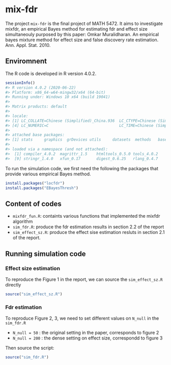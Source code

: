 
<!-- README.md is generated from README.Rmd. Please edit that file -->

# mix-fdr

<!-- badges: start -->

<!-- badges: end -->

The project `mix-fdr` is the final project of MATH 5472. It aims to
investigate mixfdr, an empirical Bayes method for estimating fdr and
effect size simultaneouly purposed by this paper: Omkar Muralidharan. An
empirical bayes mixture method for effect size and false discovery rate
estimation. Ann. Appl. Stat. 2010.

## Enviromnent

The R code is developed in R version 4.0.2.

``` r
sessionInfo()
#> R version 4.0.2 (2020-06-22)
#> Platform: x86_64-w64-mingw32/x64 (64-bit)
#> Running under: Windows 10 x64 (build 19041)
#> 
#> Matrix products: default
#> 
#> locale:
#> [1] LC_COLLATE=Chinese (Simplified)_China.936  LC_CTYPE=Chinese (Simplified)_China.936    LC_MONETARY=Chinese (Simplified)_China.936
#> [4] LC_NUMERIC=C                               LC_TIME=Chinese (Simplified)_China.936    
#> 
#> attached base packages:
#> [1] stats     graphics  grDevices utils     datasets  methods   base     
#> 
#> loaded via a namespace (and not attached):
#>  [1] compiler_4.0.2  magrittr_1.5    htmltools_0.5.0 tools_4.0.2     yaml_2.2.1      stringi_1.5.3   rmarkdown_2.3   knitr_1.29     
#>  [9] stringr_1.4.0   xfun_0.17       digest_0.6.25   rlang_0.4.7     evaluate_0.14
```

To run the simulation code, we first need the following the packages
that provide various empirical Bayes method.

``` r
install.packages("locfdr")
install.packages("EBayesThresh")
```

## Content of codes

  - `mixfdr_fun.R`: containts various functions that implemented the
    mixfdr algorithm
  - `sim_fdr.R`: produce the fdr estimation results in section 2.2 of
    the report
  - `sim_effect_sz.R`: produce the effect sise estimation resluts in
    section 2.1 of the report.

## Running simulation code

### Effect size estimation

To reproduce the Figure 1 in the report, we can source the
`sim_effect_sz.R` directly

``` r
source("sim_effect_sz.R")
```

### Fdr estimation

To reproduce Figure 2, 3, we need to set different values on `N_null` in
the `sim_fdr.R`

  - `N_null = 50` : the original setting in the paper, corresponds to
    figure 2
  - `N_null = 200` : the dense setting on effect size, correspondd to
    figure 3

Then source the script:

``` r
source("sim_fdr.R")
```
